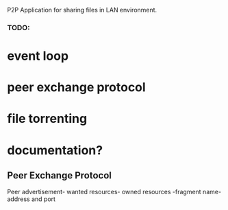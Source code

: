 P2P Application for sharing files in LAN environment.

### TODO:
#   event loop
#   peer exchange protocol
#   file torrenting
#   documentation?

## Peer Exchange Protocol
Peer advertisement- wanted resources- owned resources
    -fragment name-address and port
